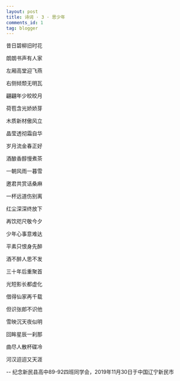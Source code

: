 ```yaml
---
layout: post
title: 诗词 · 3 · 思少年
comments_id: 1
tag: blogger
---
```


昔日碧柳旧时花

朗朗书声有人家

左厢高堂迎飞燕

右侧倾颓无明瓦

翩翩年少皎皎月

荷苞含光娇娇芽

木质新材傲风立

晶莹透彻霜自华

岁月流金春正好

酒酿香醇慢煮茶

一朝风雨一暮雪

邀君共赏话桑麻

一杯远道伤别离

红尘深深终放下

再饮咫尺敬今夕

少年心事意难达

平素只恨身先醉

酒不醉人思不发

三十年后重聚首

光短影长都虚化

借得仙家再千载

但识张郎不识他

雪映沉天夜似明

回眸星辰一刹那

曲尽人散杯碟冷

河汉迢迢又天涯


-- 纪念新民县高中89-92四班同学会，2019年11月30日于中国辽宁新民市
